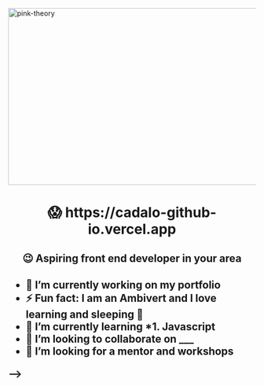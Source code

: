 <img align = "center" alt="pink-theory" width = "1000" height = "360" src = "https://user-images.githubusercontent.com/82696971/218398690-641ccc4c-75da-4801-a57a-870c04d49142.gif">

<H1 align = "center"> 😱 https://cadalo-github-io.vercel.app </H1> 
<H2 align = "center">  😉 Aspiring front end developer in your area <h2>

- 🔭 I’m currently working on my portfolio
- ⚡ Fun fact: I am an Ambivert and I love learning and sleeping 🤠
- 🌱 I’m currently learning *1. Javascript 
- 👯 I’m looking to collaborate on ___
- 🤔 I’m looking for a mentor and workshops

-->
